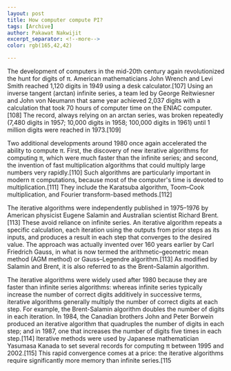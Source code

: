 ```yaml
---
layout: post
title: How computer compute PI?
tags: [Archive]
author: Pakawat Nakwijit
excerpt_separator: <!--more-->
color: rgb(165,42,42)

---
```


The development of computers in the mid-20th century again revolutionized the hunt for digits of π. American mathematicians John Wrench and Levi Smith reached 1,120 digits in 1949 using a desk calculator.[107] Using an inverse tangent (arctan) infinite series, a team led by George Reitwiesner and John von Neumann that same year achieved 2,037 digits with a calculation that took 70 hours of computer time on the ENIAC computer.[108] The record, always relying on an arctan series, was broken repeatedly (7,480 digits in 1957; 10,000 digits in 1958; 100,000 digits in 1961) until 1 million digits were reached in 1973.[109]

Two additional developments around 1980 once again accelerated the ability to compute π. First, the discovery of new iterative algorithms for computing π, which were much faster than the infinite series; and second, the invention of fast multiplication algorithms that could multiply large numbers very rapidly.[110] Such algorithms are particularly important in modern π computations, because most of the computer's time is devoted to multiplication.[111] They include the Karatsuba algorithm, Toom–Cook multiplication, and Fourier transform-based methods.[112]

The iterative algorithms were independently published in 1975–1976 by American physicist Eugene Salamin and Australian scientist Richard Brent.[113] These avoid reliance on infinite series. An iterative algorithm repeats a specific calculation, each iteration using the outputs from prior steps as its inputs, and produces a result in each step that converges to the desired value. The approach was actually invented over 160 years earlier by Carl Friedrich Gauss, in what is now termed the arithmetic–geometric mean method (AGM method) or Gauss–Legendre algorithm.[113] As modified by Salamin and Brent, it is also referred to as the Brent–Salamin algorithm.

The iterative algorithms were widely used after 1980 because they are faster than infinite series algorithms: whereas infinite series typically increase the number of correct digits additively in successive terms, iterative algorithms generally multiply the number of correct digits at each step. For example, the Brent-Salamin algorithm doubles the number of digits in each iteration. In 1984, the Canadian brothers John and Peter Borwein produced an iterative algorithm that quadruples the number of digits in each step; and in 1987, one that increases the number of digits five times in each step.[114] Iterative methods were used by Japanese mathematician Yasumasa Kanada to set several records for computing π between 1995 and 2002.[115] This rapid convergence comes at a price: the iterative algorithms require significantly more memory than infinite series.[115